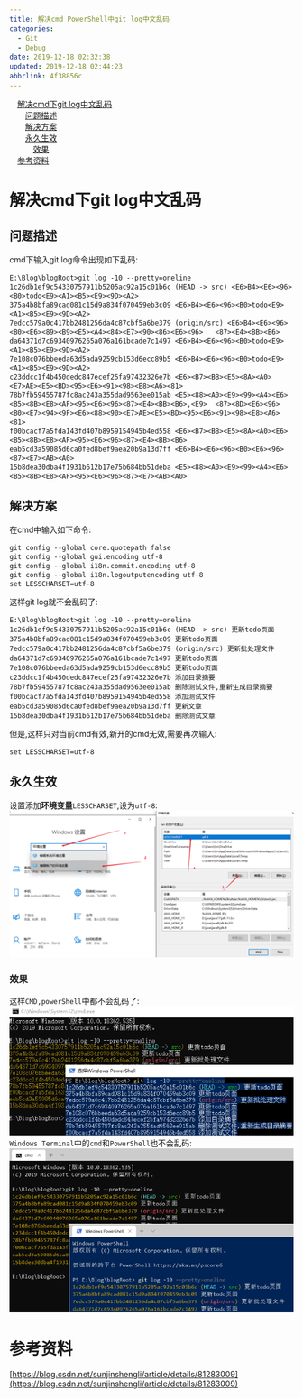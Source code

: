 ```yaml
---
title: 解决cmd PowerShell中git log中文乱码
categories: 
  - Git
  - Debug
date: 2019-12-18 02:32:38
updated: 2019-12-18 02:44:23
abbrlink: 4f38856c
---
```

<div id='my_toc'><a href="/blog/4f38856c/#解决cmd下git-log中文乱码" class="header_1">解决cmd下git log中文乱码</a>&nbsp;<br><a href="/blog/4f38856c/#问题描述" class="header_2">问题描述</a>&nbsp;<br><a href="/blog/4f38856c/#解决方案" class="header_2">解决方案</a>&nbsp;<br><a href="/blog/4f38856c/#永久生效" class="header_2">永久生效</a>&nbsp;<br><a href="/blog/4f38856c/#效果" class="header_3">效果</a>&nbsp;<br><a href="/blog/4f38856c/#参考资料" class="header_1">参考资料</a>&nbsp;<br></div>
<style>.header_1{margin-left: 1em;}.header_2{margin-left: 2em;}.header_3{margin-left: 3em;}.header_4{margin-left: 4em;}.header_5{margin-left: 5em;}.header_6{margin-left: 6em;}</style>
<!--more-->
<script>if (navigator.platform.search('arm')==-1){document.getElementById('my_toc').style.display = 'none';}var e,p = document.getElementsByTagName('p');while (p.length>0) {e = p[0];e.parentElement.removeChild(e);}</script>

<!--end-->
# 解决cmd下git log中文乱码
## 问题描述
cmd下输入git log命令出现如下乱码:
```
E:\Blog\blogRoot>git log -10 --pretty=oneline
1c26db1ef9c54330757911b5205ac92a15c01b6c (HEAD -> src) <E6>B4><E6><96><B0>todo<E9><A1><B5><E9><9D><A2>
375a4b8bfa89cad081c15d9a834f070459eb3c09 <E6>B4><E6><96><B0>todo<E9><A1><B5><E9><9D><A2>
7edcc579a0c417bb2481256da4c87cbf5a6be379 (origin/src) <E6>B4><E6><96><B0><E6><89><B9><E5><A4><84><E7><90><86><E6><96>   <87><E4><BB><B6>
da64371d7c69340976265a076a161bcade7c1497 <E6>B4><E6><96><B0>todo<E9><A1><B5><E9><9D><A2>
7e108c076bbeeda63d5ada9259cb153d6ecc89b5 <E6>B4><E6><96><B0>todo<E9><A1><B5><E9><9D><A2>
c23ddcc1f4b450dedc847ecef25fa97432326e7b <E6><B7><BB><E5><8A><A0><E7>AE><E5><BD><95><E6><91><98><E8><A6><81>
78b7fb59455787fc8ac243a355dad9563ee015ab <E5><88><A0><E9><99><A4><E6><B5><8B><E8><AF><95><E6><96><87><E4><BB><B6>,<E9>  <87><8D><E6><96><B0><E7><94><9F><E6><88><90><E7>AE><E5><BD><95><E6><91><98><E8><A6><81>
f00bcacf7a5fda143fd407b8959154945b4ed558 <E6><B7><BB><E5><8A><A0><E6><B5><8B><E8><AF><95><E6><96><87><E4><BB><B6>       eab5cd3a59085d6ca0fed8bef9aea20b9a13d7ff <E6>B4><E6><96><B0><E6><96><87><E7><AB><A0>
15b8dea30dba4f1931b612b17e75b684bb51deba <E5><88><A0><E9><99><A4><E6><B5><8B><E8><AF><95><E6><96><87><E7><AB><A0> 
```
## 解决方案
在cmd中输入如下命令:
```
git config --global core.quotepath false 
git config --global gui.encoding utf-8
git config --global i18n.commit.encoding utf-8 
git config --global i18n.logoutputencoding utf-8 
set LESSCHARSET=utf-8
```
这样git log就不会乱码了:
```
E:\Blog\blogRoot>git log -10 --pretty=oneline
1c26db1ef9c54330757911b5205ac92a15c01b6c (HEAD -> src) 更新todo页面
375a4b8bfa89cad081c15d9a834f070459eb3c09 更新todo页面
7edcc579a0c417bb2481256da4c87cbf5a6be379 (origin/src) 更新批处理文件
da64371d7c69340976265a076a161bcade7c1497 更新todo页面
7e108c076bbeeda63d5ada9259cb153d6ecc89b5 更新todo页面
c23ddcc1f4b450dedc847ecef25fa97432326e7b 添加目录摘要
78b7fb59455787fc8ac243a355dad9563ee015ab 删除测试文件,重新生成目录摘要
f00bcacf7a5fda143fd407b8959154945b4ed558 添加测试文件
eab5cd3a59085d6ca0fed8bef9aea20b9a13d7ff 更新文章
15b8dea30dba4f1931b612b17e75b684bb51deba 删除测试文章
```
但是,这样只对当前cmd有效,新开的cmd无效,需要再次输入:
```
set LESSCHARSET=utf-8
```
## 永久生效
设置添加**环境变量**`LESSCHARSET`,设为`utf-8`:
![这里有一张图片](https://raw.githubusercontent.com/lanlan2017/images/master/Git/Cmd/GitLogChineseGarbled/1.png)
### 效果
这样`CMD,powerShell`中都不会乱码了:
![这里有一张图片](https://raw.githubusercontent.com/lanlan2017/images/master/Git/Cmd/GitLogChineseGarbled/3.png)
`Windows Terminal`中的`cmd`和`PowerShell`也不会乱码:
![这里有一张图片](https://raw.githubusercontent.com/lanlan2017/images/master/Git/Cmd/GitLogChineseGarbled/2.png)

<!-- Git/Cmd/GitLogChineseGarbled/ -->
# 参考资料
[https://blog.csdn.net/sunjinshengli/article/details/81283009](https://blog.csdn.net/sunjinshengli/article/details/81283009)
